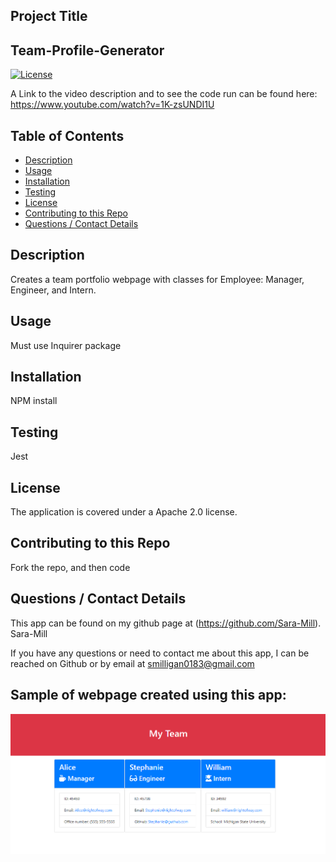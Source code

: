 ## Project Title
  ## Team-Profile-Generator
  [![License](https://img.shields.io/badge/License-Apache%202.0-blue.svg)](https://opensource.org/licenses/Apache-2.0)
  
  A Link to the video description and to see the code run can be found here: https://www.youtube.com/watch?v=1K-zsUNDI1U
  
  ## Table of Contents
  * [Description](#description)
  * [Usage](#usefaq)
  * [Installation](#install)
  * [Testing](#test)
  * [License](#license)
  * [Contributing to this Repo](#contributing)
  * [Questions / Contact Details](#questions)
  
  <a name = 'description'></a>
  ## Description
  Creates a team portfolio webpage with classes for Employee: Manager, Engineer, and Intern.

  <a name = 'usefaq'></a>
  ## Usage
  Must use Inquirer package

  <a name = 'install'></a>
  ## Installation
  NPM install

  <a name = 'test'></a>
  ## Testing
  Jest

  <a name = 'license'></a>
  ## License
  The application is covered under a Apache 2.0 license.

  <a name = 'contributing'></a>
  ## Contributing to this Repo
  Fork the repo, and then code

  <a name = 'questions'></a>
  ## Questions / Contact Details
  This app can be found on my github page at (https://github.com/Sara-Mill).
  Sara-Mill

  If you have any questions or need to contact me about this app, I can be reached on Github or by email at [smilligan0183@gmail.com](smilligan0183@gmail.com)

  ## Sample of webpage created using this app:
  ![Webpage with white background, red heading and blue and white cards showing employees' information](assets/Screenshot%20of%20Team%20Profile%20Webpage.png)
